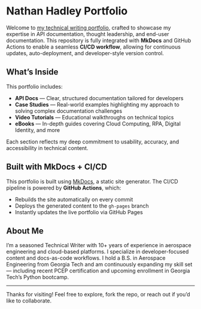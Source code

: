 # Nathan Hadley Portfolio

Welcome to [my technical writing portfolio](https://nathanhadleyportf.github.io/Portfolio/), crafted to showcase my expertise in API documentation, thought leadership, and end-user documentation. This repository is fully integrated with **MkDocs** and GitHub Actions to enable a seamless **CI/CD workflow**, allowing for continuous updates, auto-deployment, and developer-style version control.

## What’s Inside

This portfolio includes:

- **API Docs** — Clear, structured documentation tailored for developers
- **Case Studies** — Real-world examples highlighting my approach to solving complex documentation challenges
- **Video Tutorials** — Educational walkthroughs on technical topics
- **eBooks** — In-depth guides covering Cloud Computing, RPA, Digital Identity, and more

Each section reflects my deep commitment to usability, accuracy, and accessibility in technical content.

## Built with MkDocs + CI/CD

This portfolio is built using [MkDocs](https://www.mkdocs.org), a static site generator. The CI/CD pipeline is powered by **GitHub Actions**, which:

- Rebuilds the site automatically on every commit
- Deploys the generated content to the `gh-pages` branch
- Instantly updates the live portfolio via GitHub Pages

## About Me

I’m a seasoned Technical Writer with 10+ years of experience in aerospace engineering and cloud-based platforms. I specialize in developer-focused content and docs-as-code workflows. I hold a B.S. in Aerospace Engineering from Georgia Tech and am continuously expanding my skill set — including recent PCEP certification and upcoming enrollment in Georgia Tech’s Python bootcamp.

---

Thanks for visiting! Feel free to explore, fork the repo, or reach out if you’d like to collaborate.
